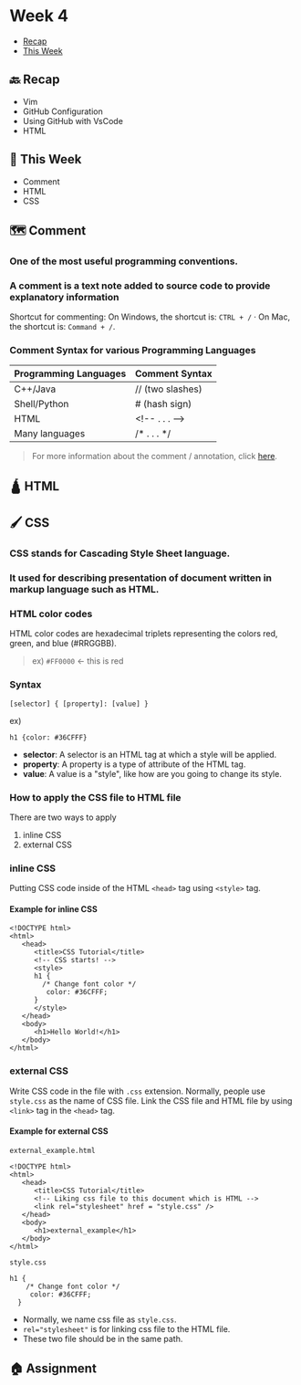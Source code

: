 # Week 4

- [Recap]()
- [This Week]()

## 🔙 Recap
- Vim
- GitHub Configuration
- Using GitHub with VsCode
- HTML

## 📖 This Week
- Comment
- HTML
- CSS

## 🗺️ Comment
### One of the most useful programming conventions.
### A comment is a text note added to source code to provide explanatory information

Shortcut for commenting:
On Windows, the shortcut is: `CTRL + /` · On Mac, the shortcut is: `Command + /`.

### Comment Syntax for various Programming Languages

| Programming Languages | Comment Syntax |
| --- | --- |
| C++/Java | //  (two slashes) |
| Shell/Python | # (hash sign) |
| HTML | \<!-- . . . --> |
| Many languages | /* . . . */ |



> For more information about the comment / annotation, click [here](https://geekflare.com/how-to-add-comments/).

## 🛕 HTML

## 🖌️ CSS
### CSS stands for Cascading Style Sheet language.
### It used for describing presentation of document written in markup language such as HTML.

### HTML color codes
HTML color codes are hexadecimal triplets representing the colors red, green, and blue (#RRGGBB).
> ex) `#FF0000` <- this is red

### Syntax
```
[selector] { [property]: [value] }
```
ex)
```
h1 {color: #36CFFF}
```

- **selector**: A selector is an HTML tag at which a style will be applied.
- **property**: A property is a type of attribute of the HTML tag.
- **value**: A value is a "style", like how are you going to change its style.

### How to apply the CSS file to HTML file
There are two ways to apply
1. inline CSS
2. external CSS

### inline CSS
Putting CSS code inside of the HTML `<head>` tag using `<style>` tag.

#### Example for inline CSS
```
<!DOCTYPE html>
<html>
   <head>
      <title>CSS Tutorial</title>
      <!-- CSS starts! -->
      <style>
      h1 {
        /* Change font color */
         color: #36CFFF; 
      }
      </style>
   </head>	
   <body>
      <h1>Hello World!</h1>
   </body>	
</html>
```
### external CSS
Write CSS code in the file with `.css` extension. Normally, people use `style.css` as the name of CSS file. Link the CSS file and HTML file by using `<link>` tag in the `<head>` tag.

#### Example for external CSS

`external_example.html`

```
<!DOCTYPE html>
<html>
   <head>
      <title>CSS Tutorial</title>
      <!-- Liking css file to this document which is HTML -->
      <link rel="stylesheet" href = "style.css" />
   </head>	
   <body>
      <h1>external_example</h1>
   </body>	
</html>
```

`style.css`

```
h1 {
    /* Change font color */
     color: #36CFFF; 
  }
```

- Normally, we name css file as `style.css`.
- `rel="stylesheet"` is for linking css file to the HTML file.
- These two file should be in the same path.




## 🏠 Assignment